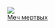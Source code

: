 ![](/books/adv_history/Мария%20Васильевна%20Семенова/Меч%20мертвых.jpg)  
[Меч мертвых](/books/adv_history/Мария%20Васильевна%20Семенова/Меч%20мертвых)
